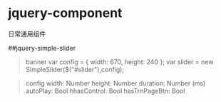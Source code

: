 jquery-component
================

日常通用组件

##jquery-simple-slider
  
>banner
>    var config = {
>        width: 670,
>        height: 240
>    };
>    var slider =  new SimpleSlider($("#slider"),config);

>config
width: Number
height: Number
duration: Number (ms)
autoPlay: Bool
hhasControl: Bool
hasTrnPageBtn: Bool
